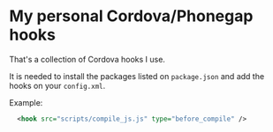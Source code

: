 # My personal Cordova/Phonegap hooks

That's a collection of Cordova hooks I use.

It is needed to install the packages listed on `package.json` and add the hooks on your `config.xml`.

Example:

```xml
  <hook src="scripts/compile_js.js" type="before_compile" />
```